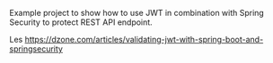 Example project to show how to use JWT in combination with Spring Security to protect REST API endpoint.

Les
https://dzone.com/articles/validating-jwt-with-spring-boot-and-springsecurity
